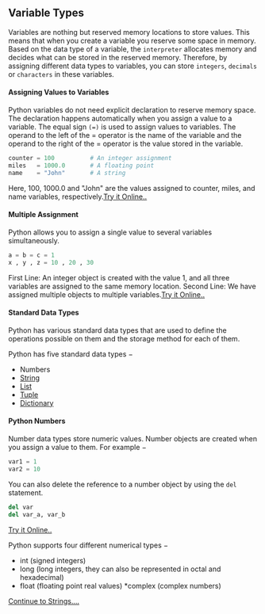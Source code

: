 ## Variable Types
Variables are nothing but reserved memory locations to store values.
This means that when you create a variable you reserve some space in memory.
Based on the data type of a variable, the `interpreter` allocates memory and decides what can be stored in the reserved memory. 
Therefore, by assigning different data types to variables, you can store `integers`, `decimals` or `characters` in these variables.
#### Assigning Values to Variables
Python variables do not need explicit declaration to reserve memory space.
The declaration happens automatically when you assign a value to a variable. 
The equal sign `(=)` is used to assign values to variables.
The operand to the left of the = operator is the name of the variable and the operand to the right of the = operator is the value 
stored in the variable.

```python
counter = 100          # An integer assignment
miles   = 1000.0       # A floating point
name    = "John"       # A string

```
Here, 100, 1000.0 and "John" are the values assigned to counter, miles, and name variables, respectively.[Try it Online..](http://tpcg.io/WKTCEy
)
#### Multiple Assignment
Python allows you to assign a single value to several variables simultaneously. 

```python
a = b = c = 1
x , y , z = 10 , 20 , 30
```
First Line:  An integer object is created with the value 1, and all three variables are assigned to the same memory location.
Second Line: We have assigned multiple objects to multiple variables.[Try it Online..](http://tpcg.io/WKTCEy)
#### Standard Data Types
 Python has various standard data types that are used to define the operations possible on them and the storage method for each of them.

Python has five standard data types −

* Numbers
* [String]()
* [List]()
* [Tuple]()
* [Dictionary]()

#### Python Numbers
Number data types store numeric values. Number objects are created when you assign a value to them. For example −
```python
var1 = 1
var2 = 10
```
You can also delete the reference to a number object by using the `del` statement. 
```python
del var
del var_a, var_b
```
[Try it Online..](http://tpcg.io/WKTCEy)

Python supports four different numerical types −

* int (signed integers)
* long (long integers, they can also be represented in octal and hexadecimal)
* float (floating point real values)
*complex (complex numbers)

[Continue to Strings....]()
